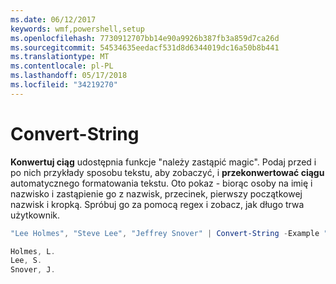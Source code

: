 ```yaml
---
ms.date: 06/12/2017
keywords: wmf,powershell,setup
ms.openlocfilehash: 7730912707bb14e90a9926b387fb3a859d7ca26d
ms.sourcegitcommit: 54534635eedacf531d8d6344019dc16a50b8b441
ms.translationtype: MT
ms.contentlocale: pl-PL
ms.lasthandoff: 05/17/2018
ms.locfileid: "34219270"
---
```

# <a name="convert-string"></a>Convert-String
**Konwertuj ciąg** udostępnia funkcje "należy zastąpić magic". Podaj przed i po nich przykłady sposobu tekstu, aby zobaczyć, i **przekonwertować ciągu** automatycznego formatowania tekstu. Oto pokaz - biorąc osoby na imię i nazwisko i zastąpienie go z nazwisk, przecinek, pierwszy początkowej nazwisk i kropką. Spróbuj go za pomocą regex i zobacz, jak długo trwa użytkownik.

```powershell
"Lee Holmes", "Steve Lee", "Jeffrey Snover" | Convert-String -Example "Bill Gates=Gates, B.","John Smith=Smith, J."

Holmes, L.
Lee, S.
Snover, J.
```

